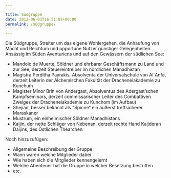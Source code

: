 ```yaml
---

title: Südgruppe
date: 2012-06-03T16:51:02+00:00
permalink: /südgruppe/

---
```

Die Südgruppe, Streiter um das eigene Wohlergehen, die Anhäufung von Macht und Reichtum und opportune Nutzer günstiger Gelegenheiten. Ansässig im Süden Aventuriens und auf den Gewässern der südlichen See:

  * Mandolo de Muerte, Söldner und ehrbarer Geschäftsmann zu Land und zur See, derzeit Steuereintreiber im nördlichen Manadhistan
  * Magistra Perditha Payrakis, Absolventa der Universalschule von Al´Anfa, derzeit Leiterin der Alchemischen Fakultät der Dracheneiakademie zu Kunchum
  * Magister Minor Brin von Andergast, Absolventus des Adergast&#8217;schen Kampfseminars, derzeit commissarischer Leiter des Combattiven Zweiges der Dracheneiakademie zu Kunchom (im Aufbau)
  * Shejian, besser bekannt als "Spinne&#8220; ein äußerst treffsicherer Maraskaner
  * Mustrum, ein einheimischer Söldner Manadhistans
  * Kaijin, der nette Schläger von Nebenan, derzeit rechte Hand Kaijderan Daijins, des Östlichen Thearchen

Noch hinzuzufügen:

  * Allgemeine Beschreibung der Gruppe
  * Wann waren welche Mitglieder dabei
  * Wie haben sich die Mitglieder kennengelernt
  * Welche Abenteuer hat die Gruppe in welcher Besetzung bestritten
  * etc.
